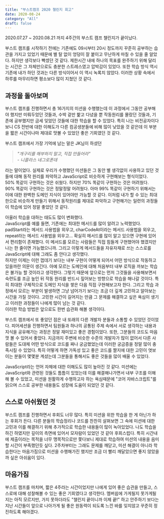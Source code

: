 ```yaml
---
title: "부스트캠프 2020 챌린지 회고"
date: 2020-08-24
category: "All"
draft: false
---
```


2020.07.27 ~ 2020.08.21 까지 4주간의 부스트 캠프 챌린지가 끝이났다.

부스트 캠프를 시작하기 전에는 기존에도 09시부터 20시 정도까지 꾸준히 공부하는 습관을 가지고 있었기 때문에 별 탈 없이 엉덩이 잘 붙이고 무난하게 마칠 수 있을 줄 알았다. 하지만 생각보다 빡셌던 것 같다. 제한시간 내에 하나의 목표를 완주하기 위해 달리는 시간은 그 자체만으로도 충분한 스트레스였고 압박감이 있었다. 또한 학습 방식 역시 기존에 내가 하던 것과는 다른 방식이어서 이 역시 녹록치 않았다. 이러한 상황 속에서 하루를 마무리하면 평소보다 많이 지쳤던 것 같다.

## 과정을 돌아보며

부스트 캠프를 진행하면서 총 16가지의 미션을 수행했는데 이 과정에서 그동안 공부해야 했지만 미뤄두었던 것들과, 수박 겉만 핥고 다녔을 뿐 작동원리를 몰랐던 것들과, 기존에 공부했지만 금세 잊었던 것들에 대한 학습을 할 수 있었다. 특히 나는 비전공자이다 보니 CS 전반에 대한 이해도가 다른 컴공생분들에 비해 많이 낮았을 것 같은데 이 부분을 짧은 시간이나마 제대로 맛볼 수 있었던 좋은 기회였던 것 같다.

부스트 캠프에서 가장 기억에 남는 말은 JK님이 하셨던  
> *"개구리를 해부하지 말고, 직접 만들어라"  
  \- 니콜라스 네그로폰데*

라는 말이었다. 실제로 우리가 수행했던 미션들은 그 동안 별 생각없이 사용하고 있던 것들에 대해 동작 원리를 파악하고 JavaScript로 비슷하게 구현해보는 형식이었다.  
50% 똑같이 구현하는 것은 쉬웠다. 하지만 70% 똑같이 구현하는 것은 어려웠다. 90% 똑같이 구현하는 것은 정말정말 어려웠다. 아마 99% 똑같이 구현하기 위해서는 이에 대한 완벽한 도메인 지식이 있어야만 가능할 것 같다. 이처럼 내가 할 수 있는 최대한으로 비슷하게 만들기 위해서 동작원리를 제대로 파악하고 구현해가는  일련의 과정들이 학습에 있어 정말 좋았던 것 같다.

아울러 학습을 대하는 태도도 많이 변화했다.  
JavaScript를 예를 들면, 기존에는 최대한 메서드를 많이 알려고 노력했었다. padStart라는 메서드 사용법을 외우고, charCodeAt이라는 메서드 사용법을 외우고, repeat라는 메서드 사용법을 외우고...
확실히 메서드를 많이 알고 있으면 구현에 있어서 편리함이 존재했다. 이 메서드를 모르는 사람들은 직접 힘들게 구현했어야 했겠지만 나는 한 줄이면 가능했으니까. 그리고 이렇게 메서드들을 자유자재로 쓰는 스스로를 JavaScript에 대해 그래도 좀 안다고 생각했다.  
하지만 이제는 이런 껍데기 보다는 내부 구현이 어떻게 되어서 어떤 방식으로 작동하고 있을까란 의문이 생긴다. 아예 모르는 도메인에 대해 처음부터 내부 로직을 까보는 학습은 불가능 할 것이라고 생각한다. 그렇기 때문에 앞으로는 먼저 그것들을 사용해보면서 숙련도를 조금 높인 뒤 작동 원리를 반드시 짚어보는 방향으로 학습을 해나갈 것이다. 특히 최대한 구체적으로 도메인 지식을 쌓은 다음 직접 구현해보고자 한다. 그리고 학습 과정에서 모르는 부분이 발생하면 그냥 넘어가기 보다는 조금 더 깊게 고민하고 알아보는 시간을 가질 것이다. 고민한 시간이 길어지는 만큼 그 문제를 해결하고 싶은 욕심이 생기고 이러한 과정들이 나에게 많이 남는 것 같다.  
이러한 학습 방법은 앞으로도 한번 습관화 해볼 생각이다.

부스트 캠프에서 또 좋았던 점은 내 또래의 다른 개발자 분들과 소통할 수 있었던 것이었다. 피어세션을 진행하면서 팀원들과 하나의 공통된 주제 속에서 서로 생각하는 내용과 지식을 공유해가는 과정은 정말 재미있고 좋은 경험이었다. 또한, 그분들의 코드도 마음 껏 볼 수 있어서 좋았다. 지금까지 주변에 비슷한 수준의 개발자가 많이 없어서 다른 사람들은 도대체 어떤 방식으로 코드를 짜나 궁금했었는데 이러한 궁금증을 정말 많이 충족시킬 수 있었다. 특히 어떻게 하면 가독성 있고 좋은 코드를 짤지에 대한 고민이 엿보이는 분들이 몇몇분 계셨는데 그분들을 통해서도 좋은 것들을 많이 배울 수 있었다.

JavaScript라는 언어 자체에 대한 이해도도 많이 높아진 것 같다. 미션에는 JavaScript와 관련된 것들도 틈틈이 있었는데 이를 해결해나가면서 내부 구조를 이해해 볼 수 있었고, 미션을 원활하게 수행하고자 하는 욕심때문에 "코어 자바스크립트"를 읽으며 스스로 공부한 내용들도 성장에 도움이 되었던 것 같다.

## 스스로 아쉬웠던 것

부스트 캠프를 진행하면서 후회도 너무 많다. 특히 미션을 위한 학습을 한 게 아닌가 하는 후회가 든다. 다른 분들의 학습정리나 코드를 찬찬히 살펴보면 그 속에 미션에 대한 고민과 이를 해결하기 위해 추가적으로 학습한 내용들이 많이 녹아있었다. 나도 학습을 하긴 하였지만 깊이의 측면에 있어서 모자람이 있었던 것 같아 후회스럽다. 특히 시간내에 제출이라는 목적을 너무 맹목적으로만 쫓다보니 제대로 학습하여 미션의 내용을 음미할 시간이 부족했던듯 싶다. 2주차부터는 그래도 문제를 깨닫고, 미션 해결이 아니라 학습한다는 마음가짐으로 미션을 수행해가진 했지만 조금 더 빨리 깨달았으면 좋지 않았을까 싶은 아쉬움이 있다.

## 마음가짐

부스트 캠프를 마치며, 짧은 4주라는 시간이었지만 나에게 있어 좋은 습관을 만들고, 스스로에 대해 성찰해볼 수 있는 좋은 기회였다고 생각한다. 멤버쉽에 가게될지 못가게될지는 아직 모르지만, 가지 못하더라도 "챌린지 끝이니까 이제 끝!" 하고 안주하기 보다는 지난 시간들이 앞으로 나아가게 될 좋은 원동력이 되도록 느낀 바를 잊지않고 꾸준히 정진하도록 해야겠다.
